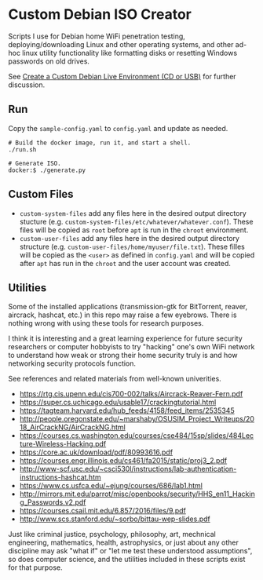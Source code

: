 # Custom Debian ISO Creator

Scripts I use for Debian home WiFi penetration testing, deploying/downloading Linux and other operating systems, and other ad-hoc linux utility functionality like formatting disks or resetting Windows passwords on old drives.

See [Create a Custom Debian Live Environment (CD or USB)](https://willhaley.com/blog/custom-debian-live-environment/) for further discussion.

## Run

Copy the `sample-config.yaml` to `config.yaml` and update as needed.

```
# Build the docker image, run it, and start a shell.
./run.sh
```

```
# Generate ISO.
docker:$ ./generate.py
```

## Custom Files

* `custom-system-files` add any files here in the desired output directory stucture (e.g. `custom-system-files/etc/whatever/whatever.conf`). These files will be copied as `root` before `apt` is run in the `chroot` environment.
* `custom-user-files` add any files here in the desired output directory structure (e.g. `custom-user-files/home/myuser/file.txt`). These filles will be copied as the `<user>` as defined in `config.yaml` and will be copied after `apt` has run in the `chroot` and the user account was created.

## Utilities

Some of the installed applications (transmission-gtk for BitTorrent, reaver, aircrack, hashcat, etc.) in this repo may raise a few eyebrows. There is nothing wrong with using these tools for research purposes.

I think it is interesting and a great learning experience for future security researchers or computer hobbyists to try "hacking" one's own WiFi network to understand how weak or strong their home security truly is and how networking security protocols function.

See references and related materials from well-known univerities.

* https://rtg.cis.upenn.edu/cis700-002/talks/Aircrack-Reaver-Fern.pdf
* https://super.cs.uchicago.edu/usable17/crackingtutorial.html
* https://tagteam.harvard.edu/hub_feeds/4158/feed_items/2535345
* http://people.oregonstate.edu/~marshaby/OSUSIM_Project_Writeups/2018_AirCrackNG/AirCrackNG.html
* https://courses.cs.washington.edu/courses/cse484/15sp/slides/484Lecture-Wireless-Hacking.pdf
* https://core.ac.uk/download/pdf/80993616.pdf
* https://courses.engr.illinois.edu/cs461/fa2015/static/proj3_2.pdf
* http://www-scf.usc.edu/~csci530l/instructions/lab-authentication-instructions-hashcat.htm
* https://www.cs.usfca.edu/~ejung/courses/686/lab1.html
* http://mirrors.mit.edu/parrot/misc/openbooks/security/HHS_en11_Hacking_Passwords.v2.pdf
* https://courses.csail.mit.edu/6.857/2016/files/9.pdf
* http://www.scs.stanford.edu/~sorbo/bittau-wep-slides.pdf

Just like criminal justice, psychology, philosophy, art, mechnical engineering, mathematics, health, astrophysics, or just about any other discipline may ask "what if" or "let me test these understood assumptions", so does computer science, and the utilities included in these scripts exist for that purpose.
